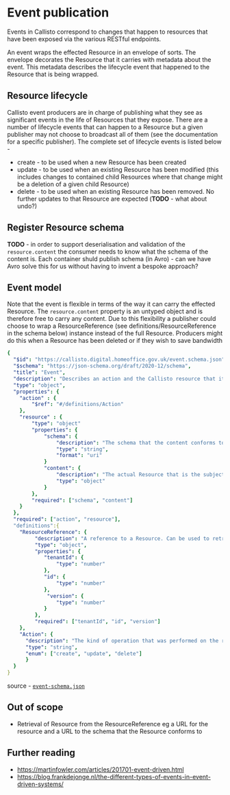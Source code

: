 # Event publication

Events in Callisto correspond to changes that happen to resources that have been exposed via the various RESTful endpoints.

An event wraps the effected Resource in an envelope of sorts. The envelope decorates the Resource that it carries with metadata about the event. This metadata describes the lifecycle event that happened to the Resource that is being wrapped.

## Resource lifecycle
Callisto event producers are in charge of publishing what they see as significant events in the life of Resources that they expose. There are a number of lifecycle events that can happen to a Resource but a given publisher may not choose to broadcast all of them (see the documentation for a specific publisher). The complete set of lifecycle events is listed below - 

- create - to be used when a new Resource has been created
- update - to be used when an existing Resource has been modified (this includes changes to contained child Resources where that change might be a deletion of a given child Resource)
- delete - to be used when an existing Resource has been removed. No further updates to that Resource are expected (**TODO** - what about undo?)

## Register Resource schema
**TODO** - in order to support deserialisation and validation of the `resource.content` the consumer needs to know what the schema of the content is. Each container shuld publish schema (in Avro) - can we have Avro solve this for us without having to invent a bespoke approach? 


## Event model

Note that the event is flexible in terms of the way it can carry the effected Resource. The `resource.content` property is an untyped object and is therefore free to carry any content. Due to this flexibility a publisher could choose to wrap a ResourceReference (see definitions/ResourceReference in the schema below) instance instead of the full Resource. Producers might do this when a Resource has been deleted or if they wish to save bandwidth

```yaml
{
  "$id": "https://callisto.digital.homeoffice.gov.uk/event.schema.json",
  "$schema": "https://json-schema.org/draft/2020-12/schema",
  "title": "Event",
  "description": "Describes an action and the Callisto resource that it was performed against",
  "type": "object",
  "properties": {
    "action" : {
    	"$ref": "#/definitions/Action"
    }, 
    "resource" : {
    	"type": "object"
		"properties": {
			"schema": {
				"description": "The schema that the content conforms to. Used by consumers for deserialisation and validation",
				"type": "string",
				"format": "uri"
			}
			"content": {
				"description": "The actual Resource that is the subject of the event",
				"type": "object"
			}
		},
		"required": ["schema", "content"]
    }
  },
  "required": ["action", "resource"],
  "definitions":{
    "ResourceReference": {
      	 "description": "A reference to a Resource. Can be used to retrieved full Resource",
         "type": "object",
         "properties": {
         	"tenantId": {
            	"type": "number"
            },
            "id": {
            	"type": "number"
            },
             "version": {
            	"type": "number"
            } 
         },
         "required": ["tenantId", "id", "version"]
    },
    "Action": {
      "description": "The kind of operation that was performed on the resource",
      "type": "string",
	  "enum": ["create", "update", "delete"]
	  }
  }
}
```
source - [`event-schema.json`](../schema/event-schema.json)

## Out of scope
- Retrieval of Resource from the ResourceReference eg a URL for the resource and a URL to the schema that the Resource conforms to

## Further reading
- https://martinfowler.com/articles/201701-event-driven.html
- https://blog.frankdejonge.nl/the-different-types-of-events-in-event-driven-systems/
